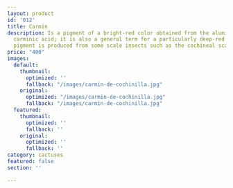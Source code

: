 ```yaml
---
layout: product
id: '012'
title: Carmin
description: Is a pigment of a bright-red color obtained from the aluminium salt of
  carminic acid; it is also a general term for a particularly deep-red color. The
  pigment is produced from some scale insects such as the cochineal scale.
price: "400"
images:
  default:
    thumbnail:
      optimized: ''
      fallback: "/images/carmin-de-cochinilla.jpg"
    original:
      optimized: "/images/carmin-de-cochinilla.jpg"
      fallback: "/images/carmin-de-cochinilla.jpg"
  featured:
    thumbnail:
      optimized: ''
      fallback: ''
    original:
      optimized: ''
      fallback: ''
category: cactuses
featured: false
section: ''

---
```

